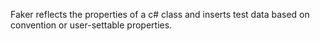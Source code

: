 Faker reflects the properties of a c# class and inserts test data based on convention or user-settable properties.